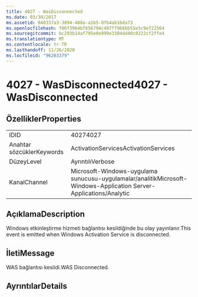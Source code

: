 ```yaml
---
title: 4027 - WasDisconnected
ms.date: 03/30/2017
ms.assetid: 940337a3-3094-488a-a1b5-0fb4ab16da73
ms.openlocfilehash: f06f3964bf656794c497ff966bb55e5c9e722564
ms.sourcegitcommit: bc293b14af795e0e999e3304dd40c0222cf2ffe4
ms.translationtype: MT
ms.contentlocale: tr-TR
ms.lasthandoff: 11/26/2020
ms.locfileid: "96263379"
---
```

# <a name="4027---wasdisconnected"></a><span data-ttu-id="8918d-102">4027 - WasDisconnected</span><span class="sxs-lookup"><span data-stu-id="8918d-102">4027 - WasDisconnected</span></span>

## <a name="properties"></a><span data-ttu-id="8918d-103">Özellikler</span><span class="sxs-lookup"><span data-stu-id="8918d-103">Properties</span></span>  
  
|||  
|-|-|  
|<span data-ttu-id="8918d-104">ID</span><span class="sxs-lookup"><span data-stu-id="8918d-104">ID</span></span>|<span data-ttu-id="8918d-105">4027</span><span class="sxs-lookup"><span data-stu-id="8918d-105">4027</span></span>|  
|<span data-ttu-id="8918d-106">Anahtar sözcükler</span><span class="sxs-lookup"><span data-stu-id="8918d-106">Keywords</span></span>|<span data-ttu-id="8918d-107">ActivationServices</span><span class="sxs-lookup"><span data-stu-id="8918d-107">ActivationServices</span></span>|  
|<span data-ttu-id="8918d-108">Düzey</span><span class="sxs-lookup"><span data-stu-id="8918d-108">Level</span></span>|<span data-ttu-id="8918d-109">Ayrıntılı</span><span class="sxs-lookup"><span data-stu-id="8918d-109">Verbose</span></span>|  
|<span data-ttu-id="8918d-110">Kanal</span><span class="sxs-lookup"><span data-stu-id="8918d-110">Channel</span></span>|<span data-ttu-id="8918d-111">Microsoft-Windows-uygulama sunucusu-uygulamalar/analitik</span><span class="sxs-lookup"><span data-stu-id="8918d-111">Microsoft-Windows-Application Server-Applications/Analytic</span></span>|  
  
## <a name="description"></a><span data-ttu-id="8918d-112">Açıklama</span><span class="sxs-lookup"><span data-stu-id="8918d-112">Description</span></span>  

 <span data-ttu-id="8918d-113">Windows etkinleştirme hizmeti bağlantısı kesildiğinde bu olay yayınlanır.</span><span class="sxs-lookup"><span data-stu-id="8918d-113">This event is emitted when Windows Activation Service is disconnected.</span></span>  
  
## <a name="message"></a><span data-ttu-id="8918d-114">İleti</span><span class="sxs-lookup"><span data-stu-id="8918d-114">Message</span></span>  

 <span data-ttu-id="8918d-115">WAS bağlantısı kesildi.</span><span class="sxs-lookup"><span data-stu-id="8918d-115">WAS Disconnected.</span></span>  
  
## <a name="details"></a><span data-ttu-id="8918d-116">Ayrıntılar</span><span class="sxs-lookup"><span data-stu-id="8918d-116">Details</span></span>
